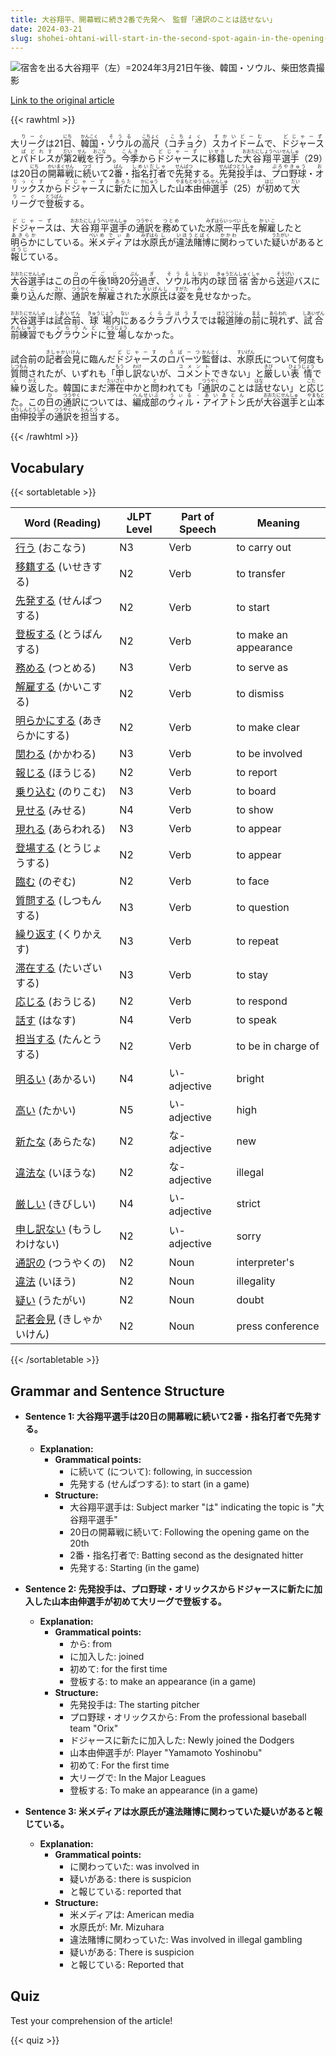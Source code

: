 ```yaml
---
title: 大谷翔平、開幕戦に続き2番で先発へ　監督「通訳のことは話せない」
date: 2024-03-21
slug: shohei-ohtani-will-start-in-the-second-spot-again-in-the-opening-game-the-manager-said-i-can-t-talk-about-the-interpreter
---
```


![宿舎を出る大谷翔平（左）=2024年3月21日午後、韓国・ソウル、柴田悠貴撮影](https://www.asahicom.jp/imgopt/img/118286da81/comm_L/AS20240321003027.jpg "宿舎を出る大谷翔平（左）=2024年3月21日午後、韓国・ソウル、柴田悠貴撮影")

[Link to the original article](https://asahi.com/articles/ASS3P5RM9S3PUTQP021.html?iref=comtop_7_02)

{{< rawhtml >}}
<p>大<ruby>リーグ<rt>りーぐ</rt></ruby>は21<ruby>日<rt>にち</rt></ruby>、<ruby>韓国<rt>かんこく</rt></ruby>・<ruby>ソウル<rt>そうる</rt></ruby>の<ruby>高尺<rt>こちょく</rt></ruby>（<ruby>コチョク<rt>こちょく</rt></ruby>）<ruby>スカイドーム<rt>すかいどーむ</rt></ruby>で、<ruby>ドジャース<rt>どじゃーず</rt></ruby>と<ruby>パドレス<rt>ぱどれす</rt></ruby>が<ruby>第<rt>だい</rt></ruby>2<ruby>戦<rt>せん</rt></ruby>を<ruby>行<rt>おこな</rt></ruby>う。<ruby>今季<rt>こんき</rt></ruby>から<ruby>ドジャース<rt>どじゃーず</rt></ruby>に<ruby>移籍<rt>いせき</rt></ruby>した<ruby>大谷翔平<rt>おおたにしょうへい</rt></ruby><ruby>選手<rt>せんしゅ</rt></ruby>（29）は20<ruby>日<rt>にち</rt></ruby>の<ruby>開幕<rt>かいまく</rt></ruby><ruby>戦<rt>せん</rt></ruby>に<ruby>続<rt>つづ</rt></ruby>いて2<ruby>番<rt>ばん</rt></ruby>・<ruby>指名打者<rt>しめいだしゃ</rt></ruby>で<ruby>先発<rt>せんぱつ</rt></ruby>する。<ruby>先発<rt>せんぱつ</rt></ruby><ruby>投手<rt>とうしゅ</rt></ruby>は、<ruby>プロ野球<rt>ぷろやきゅう</rt></ruby>・<ruby>オリックス<rt>おりっくす</rt></ruby>から<ruby>ドジャース<rt>どじゃーず</rt></ruby>に<ruby>新た<rt>あらた</rt></ruby>に<ruby>加入<rt>かにゅう</rt></ruby>した<ruby>山本由伸<rt>やまもとゆうしん</rt></ruby><ruby>選手<rt>せんしゅ</rt></ruby>（25）が<ruby>初<rt>はじ</rt></ruby>めて<ruby>大<rt>だい</rt></ruby><ruby>リーグ<rt>りーぐ</rt></ruby>で<ruby>登板<rt>とうばん</rt></ruby>する。</p>

<p><ruby>ドジャース<rt>どじゃーず</rt></ruby>は、<ruby>大谷翔平<rt>おおたにしょうへい</rt></ruby><ruby>選手<rt>せんしゅ</rt></ruby>の<ruby>通訳<rt>つうやく</rt></ruby>を<ruby>務め<rt>つとめ</rt></ruby>ていた<ruby>水原一平<rt>みずはらいっぺい</rt></ruby><ruby>氏<rt>し</rt></ruby>を<ruby>解雇<rt>かいこ</rt></ruby>したと<ruby>明らか<rt>あきらか</rt></ruby>にしている。<ruby>米<rt>べい</rt></ruby><ruby>メディア<rt>めでぃあ</rt></ruby>は<ruby>水原<rt>みずはら</rt></ruby><ruby>氏<rt>し</rt></ruby>が<ruby>違法<rt>いほう</rt></ruby><ruby>賭博<rt>とばく</rt></ruby>に<ruby>関わ<rt>かかわ</rt></ruby>っていた<ruby>疑い<rt>うたがい</rt></ruby>があると<ruby>報じ<rt>ほうじ</rt></ruby>ている。</p>

<p><ruby>大谷選手<rt>おおたにせんしゅ</rt></ruby>はこの<ruby>日<rt>ひ</rt></ruby>の<ruby>午後<rt>ごご</rt></ruby>1<ruby>時<rt>じ</rt></ruby>20<ruby>分<rt>ぷん</rt></ruby>過<ruby>ぎ<rt>ぎ</rt></ruby>、<ruby>ソウル<rt>そうる</rt></ruby><ruby>市内<rt>しない</rt></ruby>の<ruby>球団<rt>きゅうだん</rt></ruby><ruby>宿舎<rt>しゅくしゃ</rt></ruby>から<ruby>送迎<rt>そうげい</rt></ruby>バスに<ruby>乗<rt>の</rt></ruby>り<ruby>込<rt>こ</rt></ruby>んだ<ruby>際<rt>さい</rt></ruby>、<ruby>通訳<rt>つうやく</rt></ruby>を<ruby>解雇<rt>かいこ</rt></ruby>された<ruby>水原氏<rt>すいげんし</rt></ruby>は<ruby>姿<rt>すがた</rt></ruby>を<ruby>見<rt>み</rt></ruby>せなかった。</p>

<p><ruby>大谷選手<rt>おおたにせんしゅ</rt></ruby>は<ruby>試合前<rt>しあいぜん</rt></ruby>、<ruby>球場<rt>きゅうじょう</rt></ruby>内<ruby>に<rt>ない</rt></ruby>ある<ruby>クラブハウス<rt>くらぶはうす</rt></ruby>では<ruby>報道陣<rt>ほうどうじん</rt></ruby>の<ruby>前<rt>まえ</rt></ruby>に<ruby>現れ<rt>あらわれ</rt></ruby>ず、<ruby>試合前練習<rt>しあいぜんれんしゅう</rt></ruby>でも<ruby>グラウンド<rt>ぐらうんど</rt></ruby>に<ruby>登場<rt>とうじょう</rt></ruby>しなかった。</p>

<p>試合前の<ruby>記者会見<rt>きしゃかいけん</rt></ruby>に臨んだ<ruby>ドジャース<rt>どじゃーす</rt></ruby>の<ruby>ロバーツ<rt>ろばーつ</rt></ruby><ruby>監督<rt>かんとく</rt></ruby>は、<ruby>水原<rt>すいげん</rt></ruby>氏について何度も<ruby>質問<rt>しつもん</rt></ruby>されたが、いずれも「<ruby>申<rt>もう</rt></ruby>し<ruby>訳<rt>わけ</rt></ruby>ないが、<ruby>コメント<rt>コメント</rt></ruby>できない」と<ruby>厳<rt>きび</rt></ruby>しい<ruby>表情<rt>ひょうじょう</rt></ruby>で<ruby>繰<rt>く</rt></ruby>り<ruby>返<rt>かえ</rt></ruby>した。韓国にまだ<ruby>滞在<rt>たいざい</rt></ruby>中かと<ruby>問<rt>と</rt></ruby>われても「<ruby>通訳<rt>つうやく</rt></ruby>のことは<ruby>話<rt>はな</rt></ruby>せない」と<ruby>応<rt>こた</rt></ruby>じた。この<ruby>日<rt>ひ</rt></ruby>の<ruby>通訳<rt>つうやく</rt></ruby>については、<ruby>編成部<rt>へんせいぶ</rt></ruby>の<ruby>ウィル・アイアトン<rt>うぃる・あいあとん</rt></ruby>氏が<ruby>大谷<rt>おおたに</rt></ruby><ruby>選手<rt>せんしゅ</rt></ruby>と<ruby>山本<rt>やまもと</rt></ruby><ruby>由伸<rt>ゆうしん</rt></ruby><ruby>投手<rt>とうしゅ</rt></ruby>の<ruby>通訳<rt>つうやく</rt></ruby>を<ruby>担当<rt>たんとう</rt></ruby>する。</p>
{{< /rawhtml >}}

## Vocabulary


{{< sortabletable >}}

| Word (Reading) | JLPT Level | Part of Speech | Meaning |
|-----------------|------------|---------------|---------|
|[行う](https://jisho.org/search/%E8%A1%8C%E3%81%86) (おこなう)| N3 | Verb | to carry out |
|[移籍する](https://jisho.org/search/%E7%A7%BB%E7%B1%8D%E3%81%99%E3%82%8B) (いせきする)| N2 | Verb | to transfer |
|[先発する](https://jisho.org/search/%E5%85%88%E7%99%BA%E3%81%99%E3%82%8B) (せんぱつする)| N2 | Verb | to start |
|[登板する](https://jisho.org/search/%E7%99%BB%E6%9D%BF%E3%81%99%E3%82%8B) (とうばんする)| N2 | Verb | to make an appearance |
|[務める](https://jisho.org/search/%E5%8B%99%E3%82%81%E3%82%8B) (つとめる)| N3 | Verb | to serve as |
|[解雇する](https://jisho.org/search/%E8%A7%A3%E9%9B%87%E3%81%99%E3%82%8B) (かいこする)| N2 | Verb | to dismiss |
|[明らかにする](https://jisho.org/search/%E6%98%8E%E3%82%89%E3%81%8B%E3%81%AB%E3%81%99%E3%82%8B) (あきらかにする)| N2 | Verb | to make clear |
|[関わる](https://jisho.org/search/%E9%96%A2%E3%82%8F%E3%82%8B) (かかわる)| N3 | Verb | to be involved |
|[報じる](https://jisho.org/search/%E5%A0%B1%E3%81%98%E3%82%8B) (ほうじる)| N2 | Verb | to report |
|[乗り込む](https://jisho.org/search/%E4%B9%97%E3%82%8A%E8%BE%BC%E3%82%80) (のりこむ)| N3 | Verb | to board |
|[見せる](https://jisho.org/search/%E8%A6%8B%E3%81%9B%E3%82%8B) (みせる)| N4 | Verb | to show |
|[現れる](https://jisho.org/search/%E7%8F%BE%E3%82%8C%E3%82%8B) (あらわれる)| N3 | Verb | to appear |
|[登場する](https://jisho.org/search/%E7%99%BB%E5%A0%B4%E3%81%99%E3%82%8B) (とうじょうする)| N2 | Verb | to appear |
|[臨む](https://jisho.org/search/%E8%87%A8%E3%82%80) (のぞむ)| N2 | Verb | to face |
|[質問する](https://jisho.org/search/%E8%B3%AA%E5%95%8F%E3%81%99%E3%82%8B) (しつもんする)| N3 | Verb | to question |
|[繰り返す](https://jisho.org/search/%E7%B9%B0%E3%82%8A%E8%BF%94%E3%81%99) (くりかえす)| N3 | Verb | to repeat |
|[滞在する](https://jisho.org/search/%E6%BB%9E%E5%9C%A8%E3%81%99%E3%82%8B) (たいざいする)| N3 | Verb | to stay |
|[応じる](https://jisho.org/search/%E5%BF%9C%E3%81%98%E3%82%8B) (おうじる)| N2 | Verb | to respond |
|[話す](https://jisho.org/search/%E8%A9%B1%E3%81%99) (はなす)| N4 | Verb | to speak |
|[担当する](https://jisho.org/search/%E6%8B%85%E5%BD%93%E3%81%99%E3%82%8B) (たんとうする)| N2 | Verb | to be in charge of |
|[明るい](https://jisho.org/search/%E6%98%8E%E3%82%8B%E3%81%84) (あかるい)| N4 | い-adjective | bright |
|[高い](https://jisho.org/search/%E9%AB%98%E3%81%84) (たかい)| N5 | い-adjective | high |
|[新たな](https://jisho.org/search/%E6%96%B0%E3%81%9F%E3%81%AA) (あらたな)| N2 | な-adjective | new |
|[違法な](https://jisho.org/search/%E9%81%95%E6%B3%95%E3%81%AA) (いほうな)| N2 | な-adjective | illegal |
|[厳しい](https://jisho.org/search/%E5%8E%B3%E3%81%97%E3%81%84) (きびしい)| N4 | い-adjective | strict |
|[申し訳ない](https://jisho.org/search/%E7%94%B3%E3%81%97%E8%A8%B3%E3%81%AA%E3%81%84) (もうしわけない)| N2 | い-adjective | sorry |
|[通訳の](https://jisho.org/search/%E9%80%9A%E8%A8%B3%E3%81%AE) (つうやくの)| N2 | Noun | interpreter's |
|[違法](https://jisho.org/search/%E9%81%95%E6%B3%95) (いほう)| N2 | Noun | illegality |
|[疑い](https://jisho.org/search/%E7%96%91%E3%81%84) (うたがい)| N2 | Noun | doubt |
|[記者会見](https://jisho.org/search/%E8%A8%98%E8%80%85%E4%BC%9A%E8%A6%8B) (きしゃかいけん)| N2 | Noun | press conference |

{{< /sortabletable >}}


## Grammar and Sentence Structure

- **Sentence 1: 大谷翔平選手は20日の開幕戦に続いて2番・指名打者で先発する。**
    - **Explanation:**
        - **Grammatical points:** 
            - に続いて (について): following, in succession
            - 先発する (せんぱつする): to start (in a game)
        - **Structure:**
            - 大谷翔平選手は: Subject marker "は" indicating the topic is "大谷翔平選手"
            - 20日の開幕戦に続いて: Following the opening game on the 20th
            - 2番・指名打者で: Batting second as the designated hitter
            - 先発する: Starting (in the game)

- **Sentence 2: 先発投手は、プロ野球・オリックスからドジャースに新たに加入した山本由伸選手が初めて大リーグで登板する。**
    - **Explanation:**
        - **Grammatical points:** 
            - から: from
            - に加入した: joined
            - 初めて: for the first time
            - 登板する: to make an appearance (in a game)
        - **Structure:**
            - 先発投手は: The starting pitcher
            - プロ野球・オリックスから: From the professional baseball team "Orix"
            - ドジャースに新たに加入した: Newly joined the Dodgers
            - 山本由伸選手が: Player "Yamamoto Yoshinobu"
            - 初めて: For the first time
            - 大リーグで: In the Major Leagues
            - 登板する: To make an appearance (in a game)

- **Sentence 3: 米メディアは水原氏が違法賭博に関わっていた疑いがあると報じている。**
    - **Explanation:**
        - **Grammatical points:** 
            - に関わっていた: was involved in
            - 疑いがある: there is suspicion
            - と報じている: reported that
        - **Structure:**
            - 米メディアは: American media
            - 水原氏が: Mr. Mizuhara
            - 違法賭博に関わっていた: Was involved in illegal gambling
            - 疑いがある: There is suspicion
            - と報じている: Reported that

## Quiz

Test your comprehension of the article!

{{< quiz >}}